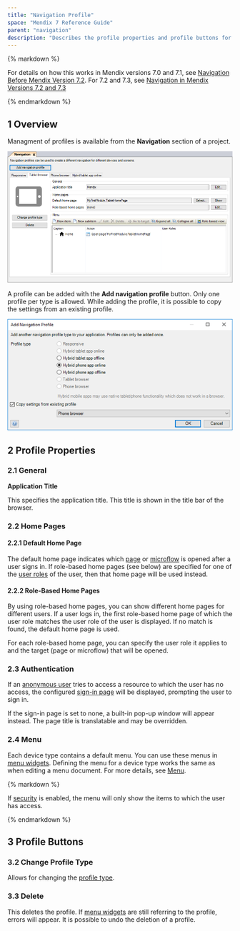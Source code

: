 ```yaml
---
title: "Navigation Profile"
space: "Mendix 7 Reference Guide"
parent: "navigation"
description: "Describes the profile properties and profile buttons for Mendix version 7.4 and higher."
---
```


<div class="alert alert-info">{% markdown %}

For details on how this works in Mendix versions 7.0 and 7.1, see [Navigation Before Mendix Version 7.2](navigation-before-72). For 7.2 and 7.3, see [Navigation in Mendix Versions 7.2 and 7.3](navigation-in-72-and-73)

{% endmarkdown %}</div>

## 1 Overview

Managment of profiles is available from the **Navigation** section of a project.

![](attachments/Navigation+Profiles/navigation_profile_74.png)

A profile can be added with the **Add navigation profile** button. Only one profile per type is allowed. While adding the profile, it is possible to copy the settings from an existing profile.

![](attachments/Navigation+Profiles/add_navigation_profile_dialog_74.png)

## 2 Profile Properties

### 2.1 General

**Application Title**

This specifies the application title. This title is shown in the title bar of the browser.

### 2.2 Home Pages

#### 2.2.1 Default Home Page

The default home page indicates which [page](page) or [microflow](microflow) is opened after a user signs in. If role-based home pages (see below) are specified for one of the [user roles](user-roles) of the user, then that home page will be used instead.

#### 2.2.2 Role-Based Home Pages

By using role-based home pages, you can show different home pages for different users. If a user logs in, the first role-based home page of which the user role matches the user role of the user is displayed. If no match is found, the default home page is used.

For each role-based home page, you can specify the user role it applies to and the target (page or microflow) that will be opened.

### 2.3 Authentication

If an [anonymous user](anonymous-users) tries to access a resource to which the user has no access, the configured [sign-in page](authentication-widgets) will be displayed, prompting the user to sign in.

If the sign-in page is set to none, a built-in pop-up window will appear instead. The page title is translatable and may be overridden.

### 2.4 Menu

Each device type contains a default menu. You can use these menus in [menu widgets](menu-widgets). Defining the menu for a device type works the same as when editing a menu document. For more details, see [Menu](menu).

<div class="alert alert-warning">{% markdown %}

If [security](project-security) is enabled, the menu will only show the items to which the user has access.

{% endmarkdown %}</div>

## 3 Profile Buttons

### 3.2 Change Profile Type

Allows for changing the [profile type](navigation).

### 3.3 Delete

This deletes the profile. If [menu widgets](menu-widgets) are still referring to the profile, errors will appear. It is possible to undo the deletion of a profile.
